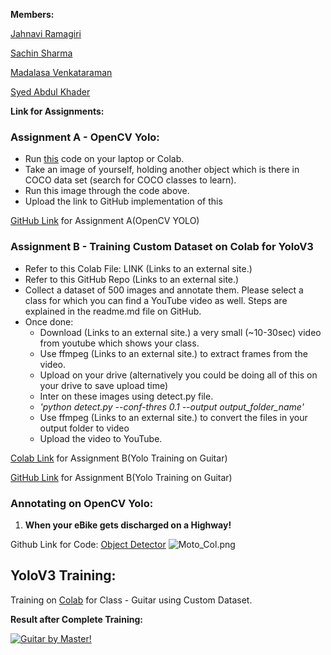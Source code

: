 **Members:**

[Jahnavi Ramagiri](https://canvas.instructure.com/courses/1804302/users/25685093)

[Sachin Sharma](https://canvas.instructure.com/courses/1804302/users/23724529)

[Madalasa Venkataraman](https://canvas.instructure.com/courses/1804302/users/25685106)

[Syed Abdul Khader](https://canvas.instructure.com/courses/1804302/users/25685109)

**Link for Assignments:**

### Assignment A - OpenCV Yolo:

- Run [this](https://pysource.com/2019/06/27/yolo-object-detection-using-opencv-with-python/) code on your laptop or Colab. 
- Take an image of yourself, holding another object which is there in COCO data set (search for COCO classes to learn). 
- Run this image through the code above. 
- Upload the link to GitHub implementation of this

[GitHub Link](https://github.com/abksyed/EVA4/blob/master/13_YoloV3/Yolo_OpenCV/yolo_object_detection.py) for Assignment A(OpenCV YOLO)

### Assignment B - Training Custom Dataset on Colab for YoloV3

- Refer to this Colab File: LINK (Links to an external site.)
- Refer to this GitHub Repo (Links to an external site.)
- Collect a dataset of 500 images and annotate them. Please select a class for which you can find a YouTube video as well. Steps are explained in the readme.md file on GitHub.
- Once done:
    - Download (Links to an external site.) a very small (~10-30sec) video from youtube which shows your class. 
    - Use ffmpeg (Links to an external site.) to extract frames from the video. 
    - Upload on your drive (alternatively you could be doing all of this on your drive to save upload time)
    - Inter on these images using detect.py file.
    - *'python detect.py --conf-thres 0.1 --output output_folder_name'*
    - Use ffmpeg (Links to an external site.) to convert the files in your output folder to video
    - Upload the video to YouTube. 

[Colab Link](https://colab.research.google.com/github/abksyed/EVA4/blob/master/13_YoloV3/Assignment_S13.ipynb) for Assignment B(Yolo Training on Guitar)

[GitHub Link](https://github.com/abksyed/EVA4/blob/master/13_YoloV3/Assignment_S13.ipynb) for Assignment B(Yolo Training on Guitar)

### Annotating on OpenCV Yolo:

1) **When your eBike gets discharged on a Highway!**

Github Link for Code: [Object Detector](https://github.com/abksyed/EVA4/blob/master/13_YoloV3/Yolo_OpenCV/yolo_object_detection.py)
![Moto_Col.png](https://github.com/abksyed/EVA4/blob/master/13_YoloV3/Images/Moto_Col.png)


## YoloV3 Training:

Training on [Colab](https://colab.research.google.com/github/abksyed/EVA4/blob/master/13_YoloV3/Assignment_S13.ipynb) for Class - Guitar using Custom Dataset.

**Result after Complete Training:**

[![Guitar by Master!](https://github.com/abksyed/EVA4/blob/master/13_YoloV3/Images/Rohan_Guitar.jpeg)](https://youtu.be/Noikn9u6hL8)


